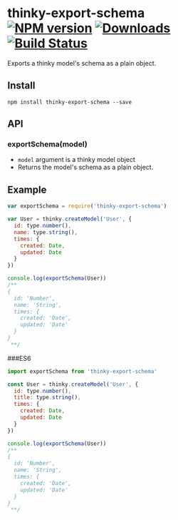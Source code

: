 # thinky-export-schema [![NPM version][npm-image]][npm-url] [![Downloads][downloads-image]][npm-url] [![Build Status][travis-image]][travis-url]

Exports a thinky model's schema as a plain object.


## Install

```
npm install thinky-export-schema --save
```

## API

### exportSchema(model)

- `model` argument is a thinky model object
- Returns the model's schema as a plain object.

## Example

```js
var exportSchema = require('thinky-export-schema')

var User = thinky.createModel('User', {
  id: type.number(),
  name: type.string(),
  times: {
    created: Date,
    updated: Date
  }
})

console.log(exportSchema(User))
/**
{
  id: 'Number',
  name: 'String',
  times: {
    created: 'Date',
    updated: 'Date'
  }
}
 **/
```

###ES6

```js
import exportSchema from 'thinky-export-schema'

const User = thinky.createModel('User', {
  id: type.number(),
  title: type.string(),
  times: {
    created: Date,
    updated: Date
  }
})

console.log(exportSchema(User))
/**
{
  id: 'Number',
  name: 'String',
  times: {
    created: 'Date',
    updated: 'Date'
  }
}
 **/
 ```

[downloads-image]: http://img.shields.io/npm/dm/thinky-export-schema.svg
[npm-url]: https://npmjs.org/package/thinky-export-schema
[npm-image]: http://img.shields.io/npm/v/thinky-export-schema.svg

[travis-url]: https://travis-ci.org/contra/thinky-export-schema
[travis-image]: https://travis-ci.org/contra/thinky-export-schema.png?branch=master
